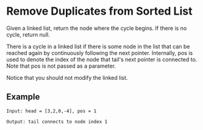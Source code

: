 #  Remove Duplicates from Sorted List

Given a linked list, return the node where the cycle begins. If there is no cycle, return null.

There is a cycle in a linked list if there is some node in the list that can be reached again by continuously following the next pointer. Internally, pos is used to denote the index of the node that tail's next pointer is connected to. Note that pos is not passed as a parameter.

Notice that you should not modify the linked list.

## Example

```
Input: head = [3,2,0,-4], pos = 1

Output: tail connects to node index 1

```


